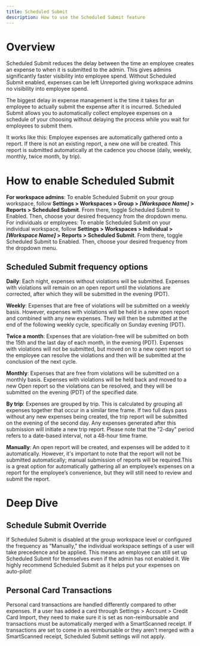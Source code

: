 ```yaml
---
title: Scheduled Submit
description: How to use the Scheduled Submit feature
---
```

# Overview

Scheduled Submit reduces the delay between the time an employee creates an expense to when it is submitted to the admin. This gives admins significantly faster visibility into employee spend. Without Scheduled Submit enabled, expenses can be left Unreported giving workspace admins no visibility into employee spend.

The biggest delay in expense management is the time it takes for an employee to actually submit the expense after it is incurred. Scheduled Submit allows you to automatically collect employee expenses on a schedule of your choosing without delaying the process while you wait for employees to submit them. 

It works like this: Employee expenses are automatically gathered onto a report. If there is not an existing report, a new one will be created. This report is submitted automatically at the cadence you choose (daily, weekly, monthly, twice month, by trip).

# How to enable Scheduled Submit

**For workspace admins**: To enable Scheduled Submit on your group workspace, follow **Settings > Workspaces > Group > *[Workspace Name]* > Reports > Scheduled Submit**. From there, toggle Scheduled Submit to Enabled. Then, choose your desired frequency from the dropdown menu. 
For individuals or employees: To enable Scheduled Submit on your individual workspace, follow **Settings > Workspaces > Individual > *[Workspace Name]* > Reports > Scheduled Submit**. From there, toggle Scheduled Submit to Enabled. Then, choose your desired frequency from the dropdown menu.

## Scheduled Submit frequency options

**Daily**: Each night, expenses without violations will be submitted. Expenses with violations will remain on an open report until the violations are corrected, after which they will be submitted in the evening (PDT).

**Weekly**: Expenses that are free of violations will be submitted on a weekly basis. However, expenses with violations will be held in a new open report and combined with any new expenses. They will then be submitted at the end of the following weekly cycle, specifically on Sunday evening (PDT).

**Twice a month**: Expenses that are violation-free will be submitted on both the 15th and the last day of each month, in the evening (PDT). Expenses with violations will not be submitted, but moved on to a new open report so the employee can resolve the violations and then will be submitted at the conclusion of the next cycle.

**Monthly**: Expenses that are free from violations will be submitted on a monthly basis. Expenses with violations will be held back and moved to a new Open report so the violations can be resolved, and they will be submitted on the evening (PDT) of the specified date.

**By trip**: Expenses are grouped by trip. This is calculated by grouping all expenses together that occur in a similar time frame. If two full days pass without any new expenses being created, the trip report will be submitted on the evening of the second day. Any expenses generated after this submission will initiate a new trip report. Please note that the "2-day" period refers to a date-based interval, not a 48-hour time frame.

**Manually**: An open report will be created, and expenses will be added to it automatically. However, it's important to note that the report will not be submitted automatically; manual submission of reports will be required.This is a great option for automatically gathering all an employee’s expenses on a report for the employee’s convenience, but they will still need to review and submit the report.

# Deep Dive

## Schedule Submit Override
If Scheduled Submit is disabled at the group workspace level or configured the frequency as "Manually," the individual workspace settings of a user will take precedence and be applied. This means an employee can still set up Scheduled Submit for themselves even if the admin has not enabled it. We highly recommend Scheduled Submit as it helps put your expenses on auto-pilot!

## Personal Card Transactions
Personal card transactions are handled differently compared to other expenses. If a user has added a card through Settings > Account > Credit Card Import, they need to make sure it is set as non-reimbursable and transactions must be automatically merged with a SmartScanned receipt. If transactions are set to come in as reimbursable or they aren’t merged with a SmartScanned receipt, Scheduled Submit settings will not apply.
